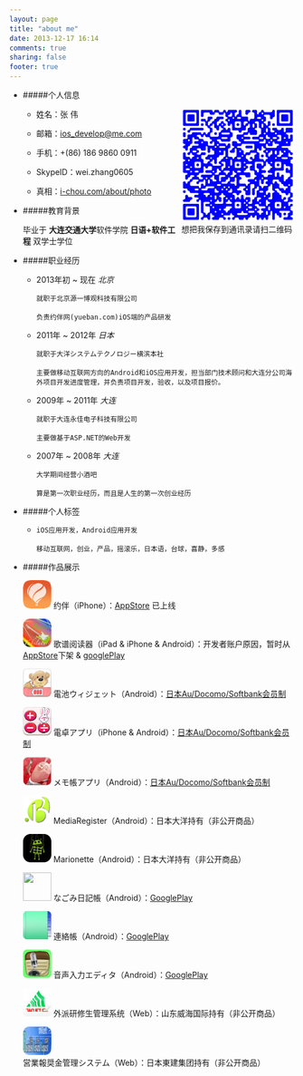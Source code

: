 ```yaml
---
layout: page
title: "about me"
date: 2013-12-17 16:14
comments: true
sharing: false
footer: true
---
```

- #####个人信息

	<div style="float:right;width:200px;"><img width="200px" height="200px" src="qrcode.png"></img>	
	</br><a>想把我保存到通讯录请扫二维码</a></div>
	
	* 姓名：张 伟 
	
	* 邮箱：<a href="mailto:ios_develop@me.com">ios_develop@me.com</a>
	
	* 手机：+(86) 186 9860 0911
	
	* SkypeID：wei.zhang0605
	
	* 真相：[i-chou.com/about/photo](http://i-chou.com/about/photo)
	
	

- #####教育背景

	
	毕业于 **大连交通大学**软件学院  **日语+软件工程** 双学士学位
	
		
- #####职业经历

	* 2013年初 ~ 现在  *北京*
		  
		  就职于北京源一博观科技有限公司
		  
		  负责约伴网(yueban.com)iOS端的产品研发


	* 2011年 ~ 2012年  *日本*
	
		  就职于大洋システムテクノロジー横滨本社
		  
		  主要做移动互联网方向的Android和iOS应用开发，担当部门技术顾问和大连分公司海外项目开发进度管理，并负责项目开发，验收，以及项目报价。
		  
		  
	* 2009年 ~ 2011年 *大连*
	
		  就职于大连永佳电子科技有限公司
		  
	      主要做基于ASP.NET的Web开发		  
		  
		  
	* 2007年 ~ 2008年 *大连*
	    
	      大学期间经营小酒吧
		  
		  算是第一次职业经历，而且是人生的第一次创业经历		  
		  
- #####个人标签

	*	  iOS应用开发，Android应用开发
	
		  移动互联网，创业，产品，摇滚乐，日本语，台球，喜静，多感

- #####作品展示
	
	 <img width="50" height="50" src='logo512.png'> 约伴（iPhone）：[AppStore](https://itunes.apple.com/cn/app/yue-ban-zhen-zheng-neng-zhao/id639508528?mt=8) 已上线
	
	 <img width="50" height="50" src='1386873184.jpg'> 歌谱阅读器（iPad & iPhone & Android）：开发者账户原因，暂时从[AppStore](http://)下架 & [googlePlay](http://)
	
	 <img width="50" height="50" src='ic_launcher.png'> 電池ウィジェット（Android）：[日本Au/Docomo/Softbank会员制](http://love-suzyszoo.jp/)
	
	 <img width="50" height="50" src='calculator_icon.png'> 電卓アプリ（iPhone & Android）：[日本Au/Docomo/Softbank会员制](http://love-suzyszoo.jp/)
	
	 <img width="50" height="50" src='ic_launcher_memo.png'> メモ帳アプリ（Android）：[日本Au/Docomo/Softbank会员制](http://usavich-sptime.jp/)
	
	 <img width="50" height="50" src='mediaresister.png'> MediaRegister（Android）：日本大洋持有（非公开商品）
	
	 <img width="50" height="50" src='ic_launcher_marionette.png'> Marionette（Android）：日本大洋持有（非公开商品）
	
	 <img width="50" height="50" src='なごみ日記帳.jpg'> なごみ日記帳（Android）：[GooglePlay](https://play.google.com/store/apps/details?id=co.jp.taiyo.diary)
	
	 <img width="50" height="50" src='連絡帳.jpg'> 連絡帳（Android）：[GooglePlay](https://play.google.com/store/apps/details?id=com.taiyo.contactmanager.activity)
	 
	 <img width="50" height="50" src='soundinput.jpg'> 音声入力エディタ（Android）：[GooglePlay](https://play.google.com/store/apps/details?id=co.jp.taiyo.speakpaste)
	 
	 <img width="50" height="50" src='外派.png'> 外派研修生管理系统（Web）：山东威海国际持有（非公开商品）
	 
	 <img width="50" height="50" src='报奖金.jpg'> 営業報奨金管理システム（Web）：日本東建集团持有（非公开商品）
	 